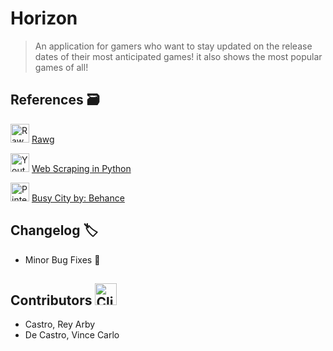 # Horizon
> An application for gamers who want to stay updated on the release dates of their most anticipated games!
it also shows the most popular games of all!

## References :card_file_box:

<img src="https://github.com/Vince9090/First-Repository/assets/143236024/4a64f7f1-ad4c-4337-be1b-eeca2f86d98c" alt = "Rawg Logo" width="30" height="30"> [Rawg](https://rawg.io/)

<img src="https://github.com/college-of-mary-immaculate/Game-Schedule-App/assets/143236024/2f332621-041d-4fd9-8938-ff32912a47c5" alt = "Youtube Logo" width="30" height="30"> [Web Scraping in Python](https://youtu.be/bargNl2WeN4?si=XM9B7MSq2PSU-kuj)

<img src="https://github.com/college-of-mary-immaculate/Game-Schedule-App/assets/143236024/06e6d8e5-a096-45c3-8431-c4f6493f8dbb" alt = "Pinterest Logo" width="30" height="30"> [Busy City by: Behance](https://ph.pinterest.com/pin/669277194654766331/)

## Changelog :label:
- Minor Bug Fixes :wrench:

## Contributors <img src="https://raw.githubusercontent.com/Tarikul-Islam-Anik/Animated-Fluent-Emojis/master/Emojis/Food/Clinking%20Beer%20Mugs.png" alt="Clinking Beer Mugs" width="35" height="35" />
- Castro, Rey Arby
- De Castro, Vince Carlo

